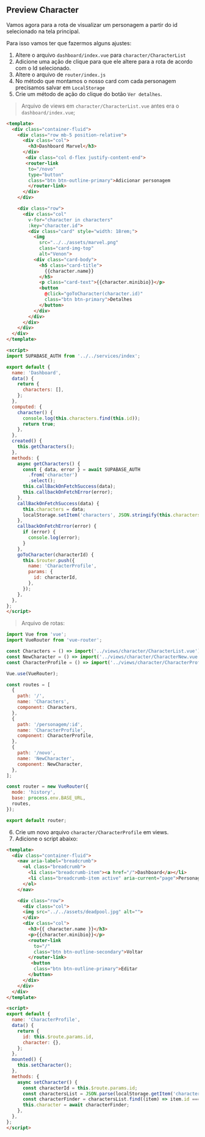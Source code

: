 ## Preview Character

Vamos agora para a rota de visualizar um personagem a partir do id selecionado na tela principal.

Para isso vamos ter que fazermos alguns ajustes:
1. Altere o arquivo `dashboard/index.vue` para `character/CharacterList`
2. Adicione uma ação de clique para que ele altere para a rota de acordo com o Id selecionado.
3. Altere o arquivo de `router/index.js`
4. No método que montamos o nosso card com cada personagem precisamos salvar em `LocalStorage`
5. Crie um método de ação do clique do botão `Ver detalhes`. 

> Arquivo de views em `character/CharacterList.vue` antes era o `dashboard/index.vue`;
```html
<template>
  <div class="container-fluid">
    <div class="row mb-5 position-relative">
      <div class="col">
        <h3>Dashboard Marvel</h3>
      </div>
       <div class="col d-flex justify-content-end">
       <router-link
        to="/novo"
        type="button"
        class="btn btn-outline-primary">Adicionar personagem
        </router-link>
      </div>
    </div>

    <div class="row">
      <div class="col"
        v-for="character in characters"
        :key="character.id">
        <div class="card" style="width: 18rem;">
          <img
            src="../../assets/marvel.png"
            class="card-img-top"
            alt="Venon">
          <div class="card-body">
            <h5 class="card-title">
              {{character.name}}
            </h5>
            <p class="card-text">{{character.minibio}}</p>
            <button
              @click="goToCharacter(character.id)"
              class="btn btn-primary">Detalhes
            </button>
          </div>
        </div>
      </div>
    </div>
  </div>
</template>

<script>
import SUPABASE_AUTH from '../../services/index';

export default {
  name: 'Dashboard',
  data() {
    return {
      characters: [],
    };
  },
  computed: {
    character() {
      console.log(this.characters.find(this.id));
      return true;
    },
  },
  created() {
    this.getCharacters();
  },
  methods: {
    async getCharacters() {
      const { data, error } = await SUPABASE_AUTH
        .from('character')
        .select();
      this.callBackOnFetchSuccess(data);
      this.callbackOnFetchError(error);
    },
    callBackOnFetchSuccess(data) {
      this.characters = data;
      localStorage.setItem('characters', JSON.stringify(this.characters));
    },
    callbackOnFetchError(error) {
      if (error) {
        console.log(error);
      }
    },
    goToCharacter(characterId) {
      this.$router.push({
        name: 'CharacterProfile',
        params: {
          id: characterId,
        },
      });
    },
  },
};
</script>


```

> Arquivo de rotas:

```js
import Vue from 'vue';
import VueRouter from 'vue-router';

const Characters = () => import('../views/character/CharacterList.vue');
const NewCharacter = () => import('../views/character/CharacterNew.vue');
const CharacterProfile = () => import('../views/character/CharacterProfile.vue');

Vue.use(VueRouter);

const routes = [
  {
    path: '/',
    name: 'Characters',
    component: Characters,
  },
  {
    path: '/personagem/:id',
    name: 'CharacterProfile',
    component: CharacterProfile,
  },
  {
    path: '/novo',
    name: 'NewCharacter',
    component: NewCharacter,
  },
];

const router = new VueRouter({
  mode: 'history',
  base: process.env.BASE_URL,
  routes,
});

export default router;

```

6. Crie um novo arquivo `character/CharacterProfile` em views.
7. Adicione o script abaixo:

```html
<template>
  <div class="container-fluid">
    <nav aria-label="breadcrumb">
      <ol class="breadcrumb">
        <li class="breadcrumb-item"><a href="/">Dashboard</a></li>
        <li class="breadcrumb-item active" aria-current="page">Personagem / {{character.name}}</li>
      </ol>
    </nav>

    <div class="row">
      <div class="col">
      <img src="../../assets/deadpool.jpg" alt="">
      </div>
      <div class="col">
        <h3>{{ character.name }}</h3>
        <p>{{character.minibio}}</p>
        <router-link
          to="/"
          class="btn btn-outline-secondary">Voltar
        </router-link>
         <button
          class="btn btn-outline-primary">Editar
        </button>
      </div>
    </div>
  </div>
</template>

<script>
export default {
  name: 'CharacterProfile',
  data() {
    return {
      id: this.$route.params.id,
      character: {},
    };
  },
  mounted() {
    this.setCharacter();
  },
  methods: {
    async setCharacter() {
      const characterId = this.$route.params.id;
      const charactersList = JSON.parse(localStorage.getItem('characters'));
      const characterFinder = charactersList.find((item) => item.id === characterId);
      this.character = await characterFinder;
    },
  },
};
</script>
```